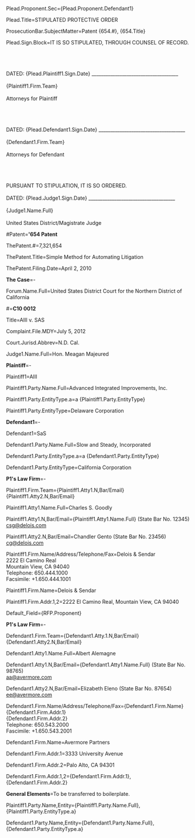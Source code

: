 Plead.Proponent.Sec={Plead.Proponent.Defendant1}

Plead.Title=STIPULATED PROTECTIVE ORDER

ProsecutionBar.SubjectMatter=Patent {654.#}, {654.Title}

Plead.Sign.Block=IT IS SO STIPULATED, THROUGH COUNSEL OF RECORD.<br><br><br><br><br>DATED: {Plead.Plaintiff1.Sign.Date} _____________________________________<br><br>{Plaintiff1.Firm.Team}<br><br>Attorneys for Plaintiff<br><br><br><br><br>DATED: {Plead.Defendant1.Sign.Date}  _____________________________________<br><br>{Defendant1.Firm.Team}<br><br>Attorneys for Defendant<br><br><br><br><br>PURSUANT TO STIPULATION, IT IS SO ORDERED.<br><br>DATED: {Plead.Judge1.Sign.Date}  _____________________________________<br><br>{Judge1.Name.Full}<br><br>United States District/Magistrate Judge

#Patent=<b>'654 Patent</b>

ThePatent.#=7,321,654

ThePatent.Title=Simple Method for Automating Litigation

ThePatent.Filing.Date=April 2, 2010

<b>The Case</b>=-

Forum.Name.Full=United States District Court for the Northern District of California

#=<b>C10 0012</b>

Title=AIII v. SAS

Complaint.File.MDY=July 5, 2012

Court.Jurisd.Abbrev=N.D. Cal.

Judge1.Name.Full=Hon. Meagan Majeured

<b>Plaintiff</b>=-

Plaintiff1=AIII

Plaintiff1.Party.Name.Full=Advanced Integrated Improvements, Inc.

Plaintiff1.Party.EntityType.a=a {Plaintiff1.Party.EntityType}

Plaintiff1.Party.EntityType=Delaware Corporation

<b>Defendant1</b>=-

Defendant1=SaS

Defendant1.Party.Name.Full=Slow and Steady, Incorporated

Defendant1.Party.EntityType.a=a {Defendant1.Party.EntityType}

Defendant1.Party.EntityType=California Corporation

<b>P1's Law Firm</b>=-

Plaintiff1.Firm.Team={Plaintiff1.Atty1.N,Bar/Email}<br>{Plaintiff1.Atty2.N,Bar/Email}

Plaintiff1.Atty1.Name.Full=Charles S. Goodly

Plaintiff1.Atty1.N,Bar/Email={Plaintiff1.Atty1.Name.Full} (State Bar No. 12345)<br>csg@delois.com

Plaintiff1.Atty2.N,Bar/Email=Chandler Gento (State Bar No. 23456)<br>cg@delois.com

Plaintiff1.Firm.Name/Address/Telephone/Fax=Delois & Sendar<br>2222 El Camino Real<br>Mountain View, CA 94040<br>Telephone: 650.444.1000<br>Facsimile:  +1.650.444.1001

Plaintiff1.Firm.Name=Delois & Sendar

Plaintiff1.Firm.Addr.1,2=2222 El Camino Real, Mountain View, CA 94040

Default_Field={RFP.Proponent}


<b>P1's Law Firm</b>=-

Defendant1.Firm.Team={Defendant1.Atty.1.N,Bar/Email}<br>{Defendant1.Atty2.N,Bar/Email}

Defendant1.Atty1.Name.Full=Albert Alemagne

Defendant1.Atty1.N,Bar/Email={Defendant1.Atty1.Name.Full} (State Bar No. 98765)<br>aa@avermore.com

Defendant1.Atty2.N,Bar/Email=Elizabeth Eleno (State Bar No. 87654)<br>ee@avermore.com

Defendant1.Firm.Name/Address/Telephone/Fax={Defendant1.Firm.Name}<br>{Defendant1.Firm.Addr.1}<br>{Defendant1.Firm.Addr.2}<br>Telephone: 650.543.2000<br>Fascimile:  +1.650.543.2001

Defendant1.Firm.Name=Avermore Partners

Defendant1.Firm.Addr.1=3333 University Avenue

Defendant1.Firm.Addr.2=Palo Alto, CA 94301

Defendant1.Firm.Addr.1,2={Defendant1.Firm.Addr.1}, {Defendant1.Firm.Addr.2}

<b>General Elements</b>=To be transferred to boilerplate.

Plaintiff1.Party.Name,Entity={Plaintiff1.Party.Name.Full}, {Plaintiff1.Party.EntityType.a}

Defendant1.Party.Name,Entity={Defendant1.Party.Name.Full}, {Defendant1.Party.EntityType.a}